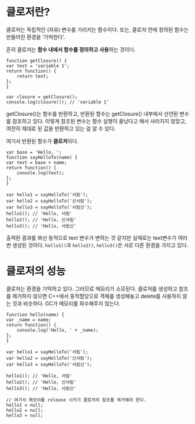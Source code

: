 # 클로저란?

클로저는 독립적인 (자유) 변수를 가리키는 함수이다. 또는, 클로저 안에 정의된 함수는 만들어진 환경을 ‘기억한다’.

흔히 클로저는 **함수 내에서 함수를 정의하고 사용**하는 것이다. 

    function getClosure() {
    var text = 'variable 1';
    return function() {
        return text;
    };
    }

    var closure = getClosure();
    console.log(closure()); // 'variable 1'

getClosure()는 함수를 반환하고, 반환된 함수는 getClosure() 내부에서 선언된 변수를 참조하고 있다. 이렇게 참조된 변수는 함수 실행이 끝났다고 해서 사라지지 않았고, 여전히 제대로 된 값을 반환하고 있는 걸 알 수 있다.

여기서 반환된 함수가 **클로저**이다.

    var base = 'Hello, ';
    function sayHelloTo(name) {
    var text = base + name;
    return function() {
        console.log(text);
    };
    }

    var hello1 = sayHelloTo('서림');
    var hello2 = sayHelloTo('신서림');
    var hello3 = sayHelloTo('서림신');
    hello1(); // 'Hello, 서림'
    hello2(); // 'Hello, 신서림'
    hello3(); // 'Hello, 서림신'

출력된 결과를 봐선 동적으로 text 변수가 변하는 것 같지만 실제로는 text변수가 여러 번 생성된 것이다. `hello1()`과 `hello2()`, `hello3()`은 서로 다른 환경을 가지고 있다.

# 클로저의 성능

클로저는 환경을 기억하고 있다. 그러므로 메모리가 소모된다. 클로저를 생성하고 참조를 제거하지 않으면 C++에서 동적할당으로 객체를 생성해놓고 delete를 사용하지 않는 것과 비슷하다. GC가 메모리를 회수해주지 않는다.

    function hello(name) {
    var _name = name;
    return function() {
        console.log('Hello, ' + _name);
    };
    }

    var hello1 = sayHelloTo('서림');
    var hello2 = sayHelloTo('신서림');
    var hello3 = sayHelloTo('서림신');
    
    hello1(); // 'Hello, 서림'
    hello2(); // 'Hello, 신서림'
    hello3(); // 'Hello, 서림신'

    // 여기서 메모리를 release 시키기 클로저의 참조를 제거해야 한다.
    hello1 = null;
    hello2 = null;
    hello3 = null;